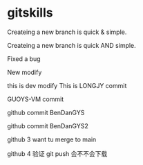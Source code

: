 # gitskills
Createing a new branch is quick & simple.

Createing a new branch is quick AND simple.

Fixed a bug

New modify

this is dev modify
This is LONGJY commit

GUOYS-VM commit

github commit BenDanGYS

github commit BenDanGYS2

github 3 want tu merge to main

github 4 验证 git push 会不不会下载
